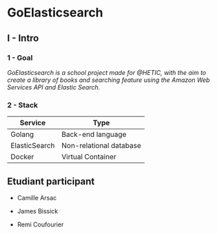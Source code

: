 # GoElasticsearch

## I - Intro

### 1 - Goal

*GoElasticsearch is a school project made for @HETIC, with the aim to create a library of books and searching feature using the Amazon Web Services API and Elastic Search.*

### 2 - Stack

| Service    | Type                       |
| ---------- | -------------------------- |
| Golang     | Back-end language          |
| ElasticSearch | Non-relational database |
| Docker   | Virtual Container            |


## Etudiant participant
- Camille Arsac

- James Bissick

- Remi Coufourier
